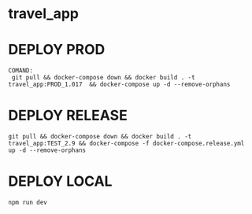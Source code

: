 # travel_app

# DEPLOY PROD
    COMAND:
     git pull && docker-compose down && docker build . -t travel_app:PROD_1.017  && docker-compose up -d --remove-orphans

# DEPLOY RELEASE
    git pull && docker-compose down && docker build . -t travel_app:TEST_2.9 && docker-compose -f docker-compose.release.yml  up -d --remove-orphans

# DEPLOY LOCAL
    npm run dev

